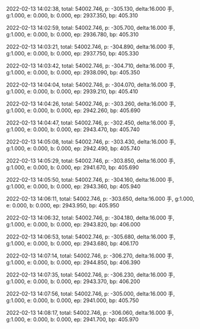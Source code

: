 2022-02-13 14:02:38, total: 54002.746, p: -305.130, delta:16.000 手, g:1.000, e: 0.000, b: 0.000, ep: 2937.350, bp: 405.310

2022-02-13 14:02:59, total: 54002.746, p: -305.700, delta:16.000 手, g:1.000, e: 0.000, b: 0.000, ep: 2936.780, bp: 405.310

2022-02-13 14:03:21, total: 54002.746, p: -304.890, delta:16.000 手, g:1.000, e: 0.000, b: 0.000, ep: 2937.750, bp: 405.330

2022-02-13 14:03:42, total: 54002.746, p: -304.710, delta:16.000 手, g:1.000, e: 0.000, b: 0.000, ep: 2938.090, bp: 405.350

2022-02-13 14:04:04, total: 54002.746, p: -304.070, delta:16.000 手, g:1.000, e: 0.000, b: 0.000, ep: 2939.210, bp: 405.410

2022-02-13 14:04:26, total: 54002.746, p: -303.260, delta:16.000 手, g:1.000, e: 0.000, b: 0.000, ep: 2942.260, bp: 405.690

2022-02-13 14:04:47, total: 54002.746, p: -302.450, delta:16.000 手, g:1.000, e: 0.000, b: 0.000, ep: 2943.470, bp: 405.740

2022-02-13 14:05:08, total: 54002.746, p: -303.430, delta:16.000 手, g:1.000, e: 0.000, b: 0.000, ep: 2942.490, bp: 405.740

2022-02-13 14:05:29, total: 54002.746, p: -303.850, delta:16.000 手, g:1.000, e: 0.000, b: 0.000, ep: 2941.670, bp: 405.690

2022-02-13 14:05:50, total: 54002.746, p: -304.160, delta:16.000 手, g:1.000, e: 0.000, b: 0.000, ep: 2943.360, bp: 405.940

2022-02-13 14:06:11, total: 54002.746, p: -303.650, delta:16.000 手, g:1.000, e: 0.000, b: 0.000, ep: 2943.950, bp: 405.950

2022-02-13 14:06:32, total: 54002.746, p: -304.180, delta:16.000 手, g:1.000, e: 0.000, b: 0.000, ep: 2943.820, bp: 406.000

2022-02-13 14:06:53, total: 54002.746, p: -305.680, delta:16.000 手, g:1.000, e: 0.000, b: 0.000, ep: 2943.680, bp: 406.170

2022-02-13 14:07:14, total: 54002.746, p: -306.270, delta:16.000 手, g:1.000, e: 0.000, b: 0.000, ep: 2944.850, bp: 406.390

2022-02-13 14:07:35, total: 54002.746, p: -306.230, delta:16.000 手, g:1.000, e: 0.000, b: 0.000, ep: 2943.370, bp: 406.200

2022-02-13 14:07:56, total: 54002.746, p: -305.000, delta:16.000 手, g:1.000, e: 0.000, b: 0.000, ep: 2941.000, bp: 405.750

2022-02-13 14:08:17, total: 54002.746, p: -306.060, delta:16.000 手, g:1.000, e: 0.000, b: 0.000, ep: 2941.700, bp: 405.970